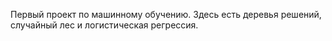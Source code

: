 Первый проект по машинному обучению. Здесь есть деревья решений, случайный лес и логистическая регрессия.
